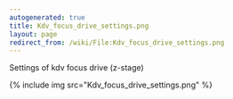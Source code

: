 ```yaml
---
autogenerated: true
title: Kdv_focus_drive_settings.png
layout: page
redirect_from: /wiki/File:Kdv_focus_drive_settings.png
---
```


Settings of kdv focus drive (z-stage)

{% include img src="Kdv_focus_drive_settings.png" %}

